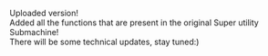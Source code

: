 Uploaded version!<br>
Added all the functions that are present in the original Super utility Submachine!<br>
There will be some technical updates, stay tuned:)
